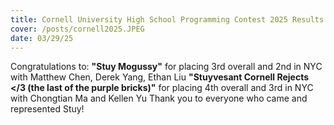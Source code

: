 ```yaml
---
title: Cornell University High School Programming Contest 2025 Results
cover: /posts/cornell2025.JPEG
date: 03/29/25
---
```

Congratulations to:
<db />
**"Stuy Mogussy"** for placing 3rd overall and 2nd in NYC with Matthew Chen, Derek Yang, Ethan Liu
<db />
**"Stuyvesant Cornell Rejects <\/3 (the last of the purple bricks)"** for placing 4th overall and 3rd in NYC with Chongtian Ma and Kellen Yu
<db />
Thank you to everyone who came and represented Stuy!
